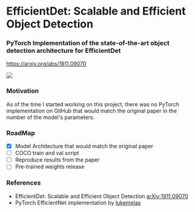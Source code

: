 # EfficientDet: Scalable and Efficient Object Detection

### PyTorch Implementation of the state-of-the-art object detection architecture for EfficientDet 
https://arxiv.org/abs/1911.09070

<img src="https://sun9-35.userapi.com/c205628/v205628726/d29b4/gTjpU4gj2zc.jpg">


### Motivation
As of the time I started working on this project, there was no PyTorch implementation on GitHub that would match the original paper in the number of the model's parameters.

### RoadMap
- [X] Model Architecture that would match the original paper
- [ ] COCO train and val script 
- [ ] Reproduce results from the paper
- [ ] Pre-trained weights release

### References
- EfficientDet: Scalable and Efficient Object Detection [arXiv:1911.09070](https://arxiv.org/abs/1911.09070)
- PyTorch EfficientNet implementation by [lukemelas](https://github.com/lukemelas/EfficientNet-PyTorch)
